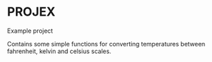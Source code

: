 # PROJEX
Example project

Contains some simple functions for converting temperatures between fahrenheit, kelvin and celsius scales.
